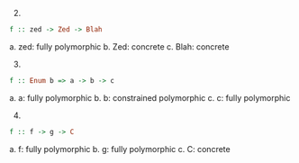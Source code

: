 2)
```haskell
f :: zed -> Zed -> Blah
```
a. zed: fully polymorphic
b. Zed: concrete
c. Blah: concrete

3)
```haskell
f :: Enum b => a -> b -> c
```
a. a: fully polymorphic
b. b: constrained polymorphic 
c. c: fully polymorphic

4)
```haskell
f :: f -> g -> C
```
a. f: fully polymorphic
b. g: fully polymorphic
c. C: concrete
